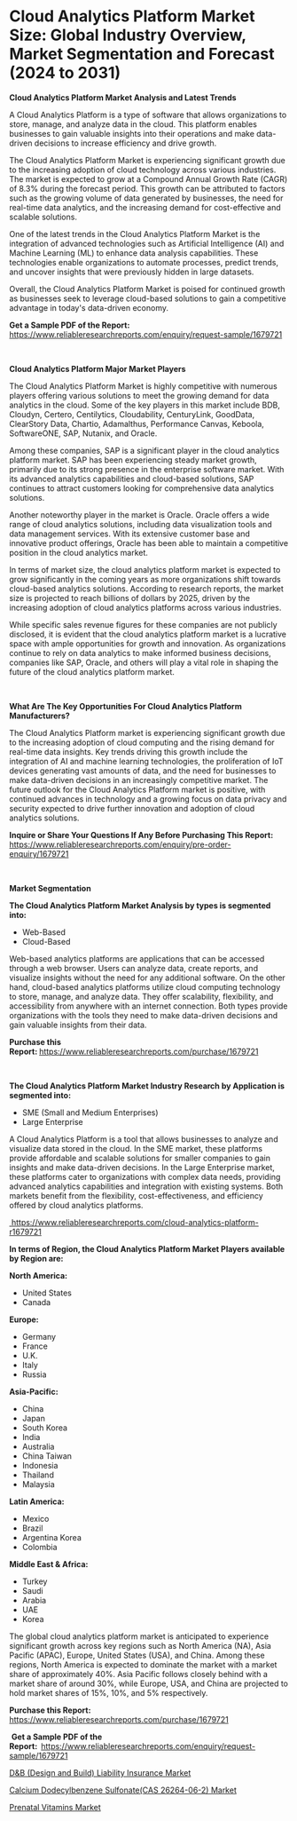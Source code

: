 <p><h1>Cloud Analytics Platform Market Size: Global Industry Overview, Market Segmentation and Forecast (2024 to 2031)</h1></p><p><strong>Cloud Analytics Platform Market Analysis and Latest Trends</strong></p>
<p><p>A Cloud Analytics Platform is a type of software that allows organizations to store, manage, and analyze data in the cloud. This platform enables businesses to gain valuable insights into their operations and make data-driven decisions to increase efficiency and drive growth.</p><p>The Cloud Analytics Platform Market is experiencing significant growth due to the increasing adoption of cloud technology across various industries. The market is expected to grow at a Compound Annual Growth Rate (CAGR) of 8.3% during the forecast period. This growth can be attributed to factors such as the growing volume of data generated by businesses, the need for real-time data analytics, and the increasing demand for cost-effective and scalable solutions.</p><p>One of the latest trends in the Cloud Analytics Platform Market is the integration of advanced technologies such as Artificial Intelligence (AI) and Machine Learning (ML) to enhance data analysis capabilities. These technologies enable organizations to automate processes, predict trends, and uncover insights that were previously hidden in large datasets.</p><p>Overall, the Cloud Analytics Platform Market is poised for continued growth as businesses seek to leverage cloud-based solutions to gain a competitive advantage in today's data-driven economy.</p></p>
<p><strong>Get a Sample PDF of the Report:&nbsp;</strong> <a href="https://www.reliableresearchreports.com/enquiry/request-sample/1679721">https://www.reliableresearchreports.com/enquiry/request-sample/1679721</a></p>
<p>&nbsp;</p>
<p><strong>Cloud Analytics Platform Major Market Players</strong></p>
<p><p>The Cloud Analytics Platform Market is highly competitive with numerous players offering various solutions to meet the growing demand for data analytics in the cloud. Some of the key players in this market include BDB, Cloudyn, Certero, Centilytics, Cloudability, CenturyLink, GoodData, ClearStory Data, Chartio, Adamalthus, Performance Canvas, Keboola, SoftwareONE, SAP, Nutanix, and Oracle.</p><p>Among these companies, SAP is a significant player in the cloud analytics platform market. SAP has been experiencing steady market growth, primarily due to its strong presence in the enterprise software market. With its advanced analytics capabilities and cloud-based solutions, SAP continues to attract customers looking for comprehensive data analytics solutions.</p><p>Another noteworthy player in the market is Oracle. Oracle offers a wide range of cloud analytics solutions, including data visualization tools and data management services. With its extensive customer base and innovative product offerings, Oracle has been able to maintain a competitive position in the cloud analytics market.</p><p>In terms of market size, the cloud analytics platform market is expected to grow significantly in the coming years as more organizations shift towards cloud-based analytics solutions. According to research reports, the market size is projected to reach billions of dollars by 2025, driven by the increasing adoption of cloud analytics platforms across various industries.</p><p>While specific sales revenue figures for these companies are not publicly disclosed, it is evident that the cloud analytics platform market is a lucrative space with ample opportunities for growth and innovation. As organizations continue to rely on data analytics to make informed business decisions, companies like SAP, Oracle, and others will play a vital role in shaping the future of the cloud analytics platform market.</p></p>
<p>&nbsp;</p>
<p><strong>What Are The Key Opportunities For Cloud Analytics Platform Manufacturers?</strong></p>
<p><p>The Cloud Analytics Platform market is experiencing significant growth due to the increasing adoption of cloud computing and the rising demand for real-time data insights. Key trends driving this growth include the integration of AI and machine learning technologies, the proliferation of IoT devices generating vast amounts of data, and the need for businesses to make data-driven decisions in an increasingly competitive market. The future outlook for the Cloud Analytics Platform market is positive, with continued advances in technology and a growing focus on data privacy and security expected to drive further innovation and adoption of cloud analytics solutions.</p></p>
<p><strong>Inquire or Share Your Questions If Any Before Purchasing This Report:</strong> <a href="https://www.reliableresearchreports.com/enquiry/pre-order-enquiry/1679721">https://www.reliableresearchreports.com/enquiry/pre-order-enquiry/1679721</a></p>
<p>&nbsp;</p>
<p><strong>Market Segmentation</strong></p>
<p><strong>The Cloud Analytics Platform Market Analysis by types is segmented into:</strong></p>
<p><ul><li>Web-Based</li><li>Cloud-Based</li></ul></p>
<p><p>Web-based analytics platforms are applications that can be accessed through a web browser. Users can analyze data, create reports, and visualize insights without the need for any additional software. On the other hand, cloud-based analytics platforms utilize cloud computing technology to store, manage, and analyze data. They offer scalability, flexibility, and accessibility from anywhere with an internet connection. Both types provide organizations with the tools they need to make data-driven decisions and gain valuable insights from their data.</p></p>
<p><strong>Purchase this Report:&nbsp;</strong><a href="https://www.reliableresearchreports.com/purchase/1679721">https://www.reliableresearchreports.com/purchase/1679721</a></p>
<p>&nbsp;</p>
<p><strong>The Cloud Analytics Platform Market Industry Research by Application is segmented into:</strong></p>
<p><ul><li>SME (Small and Medium Enterprises)</li><li>Large Enterprise</li></ul></p>
<p><p>A Cloud Analytics Platform is a tool that allows businesses to analyze and visualize data stored in the cloud. In the SME market, these platforms provide affordable and scalable solutions for smaller companies to gain insights and make data-driven decisions. In the Large Enterprise market, these platforms cater to organizations with complex data needs, providing advanced analytics capabilities and integration with existing systems. Both markets benefit from the flexibility, cost-effectiveness, and efficiency offered by cloud analytics platforms.</p></p>
<p><a href="https://www.reliableresearchreports.com/cloud-analytics-platform-r1679721">&nbsp;https://www.reliableresearchreports.com/cloud-analytics-platform-r1679721</a></p>
<p><strong>In terms of Region, the Cloud Analytics Platform Market Players available by Region are:</strong></p>
<p>
    <p> <strong> North America: </strong>
        <ul>
            <li>United States</li>
            <li>Canada</li>
        </ul>
        </p> 
    <p> <strong> Europe: </strong>
        <ul>
            <li>Germany</li>
            <li>France</li>
            <li>U.K.</li>
            <li>Italy</li>
            <li>Russia</li>
        </ul>
        </p> 
    <p> <strong> Asia-Pacific: </strong>
        <ul>
            <li>China</li>
            <li>Japan</li>
            <li>South Korea</li>
            <li>India</li>
            <li>Australia</li>
            <li>China Taiwan</li>
            <li>Indonesia</li>
            <li>Thailand</li>
            <li>Malaysia</li>
        </ul>
        </p> 
    <p> <strong> Latin America: </strong>
        <ul>
            <li>Mexico</li>
            <li>Brazil</li>
            <li>Argentina Korea</li>
            <li>Colombia</li>
        </ul>
        </p> 
    <p> <strong> Middle East & Africa: </strong>
        <ul>
            <li>Turkey</li>
            <li>Saudi</li>
            <li>Arabia</li>
            <li>UAE</li>
            <li>Korea</li>
        </ul>
    </p>
    </p>
<p><p>The global cloud analytics platform market is anticipated to experience significant growth across key regions such as North America (NA), Asia Pacific (APAC), Europe, United States (USA), and China. Among these regions, North America is expected to dominate the market with a market share of approximately 40%. Asia Pacific follows closely behind with a market share of around 30%, while Europe, USA, and China are projected to hold market shares of 15%, 10%, and 5% respectively.</p></p>
<p><strong>Purchase this Report: </strong><a href="https://www.reliableresearchreports.com/purchase/1679721">https://www.reliableresearchreports.com/purchase/1679721</a></p>
<p>&nbsp;<strong>Get a Sample PDF of the Report:&nbsp;&nbsp;</strong><a href="https://www.reliableresearchreports.com/enquiry/request-sample/1679721">https://www.reliableresearchreports.com/enquiry/request-sample/1679721</a></p>
<p><strong></strong></p>
<p><p><a href="https://medium.com/@joshdavis1955/insights-into-the-d-b-design-and-build-liability-insurance-industry-market-financial-status-0f18b355f01f">D&B (Design and Build) Liability Insurance Market</a></p><p><a href="https://medium.com/@billyrice626/global-calcium-dodecylbenzene-sulfonate-cas-26264-06-2-market-size-share-analysis-by-product-3a74c6f00938">Calcium Dodecylbenzene Sulfonate(CAS 26264-06-2) Market</a></p><p><a href="https://medium.com/@babymorar/prenatal-vitamins-market-investigation-industry-evolution-and-forecast-till-2031-44b94e4631c9">Prenatal Vitamins Market</a></p></p>